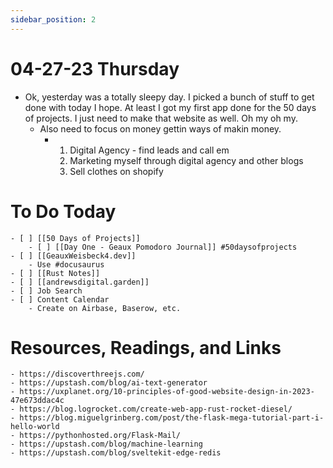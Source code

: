 ```yaml
---
sidebar_position: 2
---
```

# 04-27-23 Thursday

- Ok, yesterday was a totally sleepy day. I picked a bunch of stuff to get done with today I hope. At least I got my first app done for the 50 days of projects. I just need to make that website as well. Oh my oh my.
    - Also need to focus on money gettin ways of makin money.
        - 1. Digital Agency - find leads and call em
            1. Marketing myself through digital agency and other blogs
            2. Sell clothes on shopify

# To Do Today
	- [ ] [[50 Days of Projects]]
		- [ ] [[Day One - Geaux Pomodoro Journal]] #50daysofprojects
	- [ ] [[GeauxWeisbeck4.dev]]
		- Use #docusaurus
	- [ ] [[Rust Notes]]
	- [ ] [[andrewsdigital.garden]]
	- [ ] Job Search
	- [ ] Content Calendar
		- Create on Airbase, Baserow, etc.

# Resources, Readings, and Links
	- https://discoverthreejs.com/
	- https://upstash.com/blog/ai-text-generator
	- https://uxplanet.org/10-principles-of-good-website-design-in-2023-47e673ddac4c
	- https://blog.logrocket.com/create-web-app-rust-rocket-diesel/
	- https://blog.miguelgrinberg.com/post/the-flask-mega-tutorial-part-i-hello-world
	- https://pythonhosted.org/Flask-Mail/
	- https://upstash.com/blog/machine-learning
	- https://upstash.com/blog/sveltekit-edge-redis
